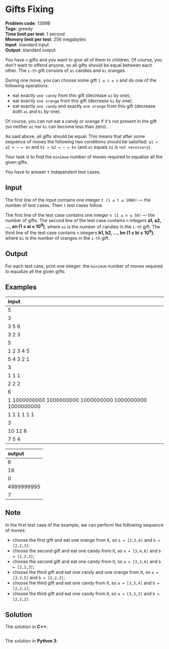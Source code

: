 # Gifts Fixing
**Problem code**: 1399B  
**Tags**: greedy  
**Time limit per test**: 1 second  
**Memory limit per test**: 256 megabytes  
**Input**: standard input  
**Output**: standard output  

You have `n` gifts and you want to give all of them to children. Of course, you don't want to offend anyone, so all gifts should be equal between each other. The `i-th` gift consists of `ai` candies and `bi` oranges.

During one move, you can choose some gift `1 ≤ i ≤ n` and do one of the following operations:

* eat exactly `one candy` from this gift (decrease `ai` by one);
* eat exactly `one orange` from this gift (decrease `bi` by one);
* eat exactly `one candy` and exactly `one orange` from this gift (decrease both `ai` and `bi` by one).

Of course, you can not eat a candy or orange if it's not present in the gift (so neither `ai` nor `bi` can become less than zero).

As said above, all gifts should be equal. This means that after some sequence of moves the following two conditions should be satisfied: `a1 = a2 = ⋯ = an` and `b1 = b2 = ⋯ = bn` (and `ai` equals `bi` is `not necessary`).

Your task is to find the `minimum` number of moves required to equalize all the given gifts.

You have to answer `t` independent test cases.

## Input
The first line of the input contains one integer `t (1 ≤ t ≤ 1000)` — the number of test cases. Then `t` test cases follow.

The first line of the test case contains one integer `n (1 ≤ n ≤ 50)` — the number of gifts. The second line of the test case contains `n` integers **a1, a2, …, an (1 ≤ ai ≤ 10<sup>9</sup>)**, where `ai` is the number of candies in the `i-th` gift. The third line of the test case contains `n` integers **b1, b2, …, bn (1 ≤ bi ≤ 10<sup>9</sup>)**, where `bi` is the number of oranges in the `i-th` gift.

## Output
For each test case, print one integer: the `minimum` number of moves required to equalize all the given gifts.

## Examples
| input |
| :--- |
| 5 |
| 3 |
| 3 5 6 |
| 3 2 3 |
| 5 |
| 1 2 3 4 5 |
| 5 4 3 2 1 |
| 3 |
| 1 1 1 |
| 2 2 2 |
| 6 |
| 1 1000000000 1000000000 1000000000 1000000000 1000000000 |
| 1 1 1 1 1 1 |
| 3 |
| 10 12 8 |
| 7 5 4 |

| output |
| :--- |
| 6 |
| 16 |
| 0 |
| 4999999995 |
| 7 |

## Note
In the first test case of the example, we can perform the following sequence of moves:

* choose the first gift and eat one orange from it, so `a = [3,5,6]` and `b = [2,2,3]`;
* choose the second gift and eat one candy from it, so `a = [3,4,6]` and `b = [2,2,3]`;
* choose the second gift and eat one candy from it, so `a = [3,3,6]` and `b = [2,2,3]`;
* choose the third gift and eat one candy and one orange from it, so `a = [3,3,5]` and `b = [2,2,2]`;
* choose the third gift and eat one candy from it, so `a = [3,3,4]` and `b = [2,2,2]`;
* choose the third gift and eat one candy from it, so `a = [3,3,3]` and `b = [2,2,2]`.

## Solution
The solution in **C++**:
```cpp
```

The solution in **Python 3**:
```python
```